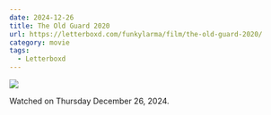 ```yaml
---
date: 2024-12-26
title: The Old Guard 2020
url: https://letterboxd.com/funkylarma/film/the-old-guard-2020/
category: movie
tags:
  - Letterboxd
---
```


![](https://a.ltrbxd.com/resized/film-poster/4/7/5/9/0/1/475901-the-old-guard-0-600-0-900-crop.jpg?v=fc3fc5e5d5)

Watched on Thursday December 26, 2024.
